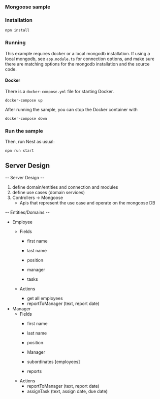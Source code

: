 ### Mongoose sample

### Installation


`npm install`

### Running

This example requires docker or a local mongodb installation.  If using a local mongodb, see `app.module.ts` for connection options, and make sure there are matching options for the mongodb installation and the source code.

#### Docker

There is a `docker-compose.yml` file for starting Docker.

`docker-compose up`

After running the sample, you can stop the Docker container with

`docker-compose down`

### Run the sample

Then, run Nest as usual:

`npm run start`


## Server Design
-- Server Design --
1. define domain/entities and connection and modules
2. define use cases (domain services)
3. Controllers -> Mongoose
    - Apis that represent the use case and operate on the mongoose DB


-- Entities/Domains --
- Employee
    - Fields
        - first name
        - last name
        - position

        - manager
        - tasks

    - Actions
        - get all employees
        - reportToManager (text, report date)
- Manager
    - Fields
        - first name
        - last name
        - position

        - Manager
        - subordinates [employees]
        - reports
    - Actions
        - reportToManager (text, report date)
        - assignTask (text, assign date, due date)